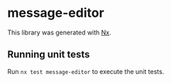 # message-editor

This library was generated with [Nx](https://nx.dev).

## Running unit tests

Run `nx test message-editor` to execute the unit tests.
